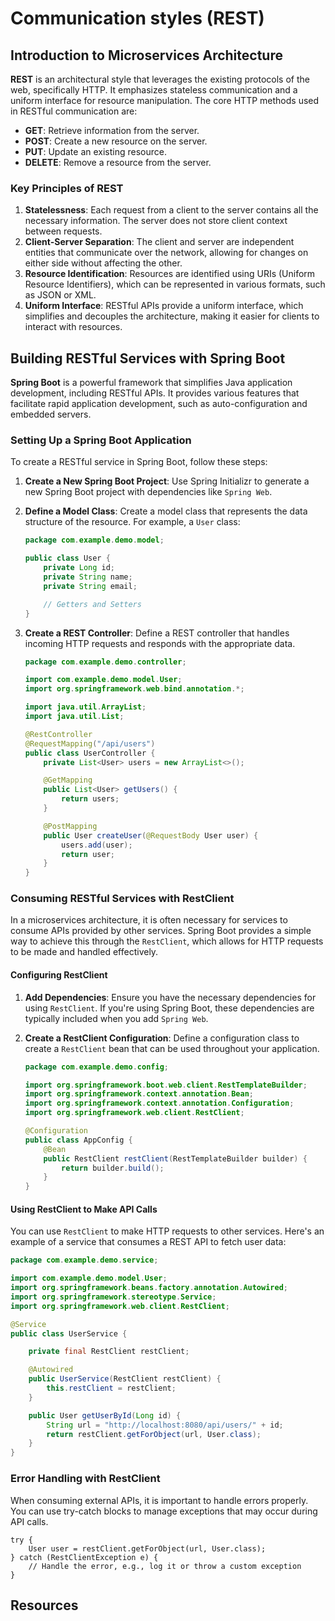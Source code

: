 # Communication styles (REST)

## Introduction to Microservices Architecture

**REST** is an architectural style that leverages the existing protocols of the web, specifically HTTP. It emphasizes stateless communication and a uniform interface for resource manipulation. The core HTTP methods used in RESTful communication are:

- **GET**: Retrieve information from the server.
- **POST**: Create a new resource on the server.
- **PUT**: Update an existing resource.
- **DELETE**: Remove a resource from the server.

### Key Principles of REST

1. **Statelessness**: Each request from a client to the server contains all the necessary information. The server does not store client context between requests.
2. **Client-Server Separation**: The client and server are independent entities that communicate over the network, allowing for changes on either side without affecting the other.
3. **Resource Identification**: Resources are identified using URIs (Uniform Resource Identifiers), which can be represented in various formats, such as JSON or XML.
4. **Uniform Interface**: RESTful APIs provide a uniform interface, which simplifies and decouples the architecture, making it easier for clients to interact with resources.

## Building RESTful Services with Spring Boot

**Spring Boot** is a powerful framework that simplifies Java application development, including RESTful APIs. It provides various features that facilitate rapid application development, such as auto-configuration and embedded servers.

### Setting Up a Spring Boot Application

To create a RESTful service in Spring Boot, follow these steps:

1. **Create a New Spring Boot Project**:
   Use Spring Initializr to generate a new Spring Boot project with dependencies like `Spring Web`.

2. **Define a Model Class**:
   Create a model class that represents the data structure of the resource. For example, a `User` class:

   ```java
   package com.example.demo.model;

   public class User {
       private Long id;
       private String name;
       private String email;

       // Getters and Setters
   }
   ```

3. **Create a REST Controller**:
   Define a REST controller that handles incoming HTTP requests and responds with the appropriate data.

   ```java
   package com.example.demo.controller;

   import com.example.demo.model.User;
   import org.springframework.web.bind.annotation.*;

   import java.util.ArrayList;
   import java.util.List;

   @RestController
   @RequestMapping("/api/users")
   public class UserController {
       private List<User> users = new ArrayList<>();

       @GetMapping
       public List<User> getUsers() {
           return users;
       }

       @PostMapping
       public User createUser(@RequestBody User user) {
           users.add(user);
           return user;
       }
   }
   ```

### Consuming RESTful Services with RestClient

In a microservices architecture, it is often necessary for services to consume APIs provided by other services. Spring Boot provides a simple way to achieve this through the `RestClient`, which allows for HTTP requests to be made and handled effectively.

#### Configuring RestClient

1. **Add Dependencies**:
   Ensure you have the necessary dependencies for using `RestClient`. If you're using Spring Boot, these dependencies are typically included when you add `Spring Web`.

2. **Create a RestClient Configuration**:
   Define a configuration class to create a `RestClient` bean that can be used throughout your application.

   ```java
   package com.example.demo.config;

   import org.springframework.boot.web.client.RestTemplateBuilder;
   import org.springframework.context.annotation.Bean;
   import org.springframework.context.annotation.Configuration;
   import org.springframework.web.client.RestClient;

   @Configuration
   public class AppConfig {
       @Bean
       public RestClient restClient(RestTemplateBuilder builder) {
           return builder.build();
       }
   }
   ```

#### Using RestClient to Make API Calls

You can use `RestClient` to make HTTP requests to other services. Here's an example of a service that consumes a REST API to fetch user data:

```java
package com.example.demo.service;

import com.example.demo.model.User;
import org.springframework.beans.factory.annotation.Autowired;
import org.springframework.stereotype.Service;
import org.springframework.web.client.RestClient;

@Service
public class UserService {

    private final RestClient restClient;

    @Autowired
    public UserService(RestClient restClient) {
        this.restClient = restClient;
    }

    public User getUserById(Long id) {
        String url = "http://localhost:8080/api/users/" + id;
        return restClient.getForObject(url, User.class);
    }
}
```

### Error Handling with RestClient

When consuming external APIs, it is important to handle errors properly. You can use try-catch blocks to manage exceptions that may occur during API calls.

```
try {
    User user = restClient.getForObject(url, User.class);
} catch (RestClientException e) {
    // Handle the error, e.g., log it or throw a custom exception
}
```

## Resources